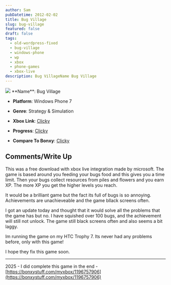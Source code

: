 ```yaml
---
author: Sam
pubDatetime: 2012-02-02
title: Bug Village
slug: bug-village
featured: false
draft: false
tags:
  - old-wordpress-fixed
  - bug-village
  - windows-phone
  - wp
  - xbox
  - phone-games
  - xbox-live
description: Bug VillageName Bug Village
---
```

![](/assets/2012/2012-02-02-bug-village-icon.png) \*\*Name\*\*: Bug Village

*   **Platform**: Windows Phone 7
    
*   **Genre**: Strategy & Simulation
    
*   **Xbox Link**: [Clicky](http://marketplace.xbox.com/en-GB/Title/1196757906)
    
*   **Progress**: [Clicky](http://www.trueachievements.com/Bug-Village-xbox-360.htm?showall=1&gamerid=332095)
    
*   **Compare To Bonxy**: [Clicky](https://live.xbox.com/en-GB/Activity/Details?titleId=1196757906&compareTo=Bonxy)
    

## **Comments/Write Up**

This was a free download with xbox live integration made by microsoft. The game is based around you feeding your bugs food and this gives you a time limit. Then your bugs collect resources from piles and flowers and you earn XP. The more XP you get the higher levels you reach.

It would be a brilliant game but the fact its full of bugs is so annoying. Achievements are unachieveable and the game bllack screens often.

I got an update today and thought that it would solve all the problems that the game has but no. I have squished over 100 bugs, and the achievement will still not unlock. The game still black screens often and also seems a bit laggy.

Im running the game on my HTC Trophy 7. Its never had any problems before, only with this game!

I hope they fix this game soon.

* * *

2025 - I did complete this game in the end - [https://bonxystuff.com/myxbox/1196757906](https://bonxystuff.com/myxbox/1196757906)
